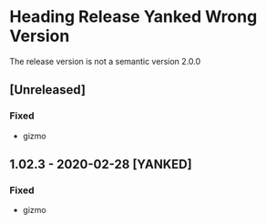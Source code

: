 # Heading Release Yanked Wrong Version
The release version is not a semantic version 2.0.0
## [Unreleased]
### Fixed
- gizmo
## 1.02.3 - 2020-02-28 [YANKED]
### Fixed
- gizmo
